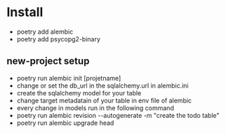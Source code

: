 # Install
- poetry add alembic
- poetry add psycopg2-binary

## new-project setup
- poetry run alembic init [projetname]
- change or set the db_url in the sqlalchemy.url in alembic.ini
- create the sqlalchemy model for your table
- change target metadatain of your table in  env file of alembic
- every change in models run in the following command
- poetry run alembic revision --autogenerate -m "create the todo table"
- poetry run alembic upgrade head